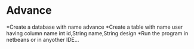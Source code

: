 # Advance
*Create a database with name advance
*Create a table with name user having column name int id,String name,String design
*Run the program in netbeans or in anyother IDE...
